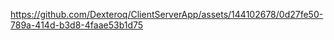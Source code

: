 

https://github.com/Dexteroq/ClientServerApp/assets/144102678/0d27fe50-789a-414d-b3d8-4faae53b1d75

